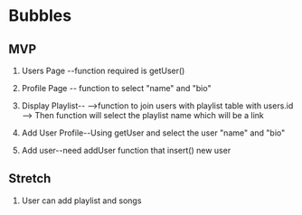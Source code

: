 # Bubbles

## MVP

1. Users Page --function required is getUser()

2. Profile Page -- function to select "name" and "bio"

3. Display Playlist--
-->function to join users with playlist table with users.id
    --> Then function will select the playlist name which will be a link

4. Add User Profile--Using getUser and select the user "name" and "bio"

5. Add user--need addUser function that insert() new user


## Stretch
1. User can add playlist and songs
